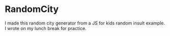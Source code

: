 # RandomCity 
I made this random city generator from a JS for kids random insult example. I wrote on my lunch break for practice.


